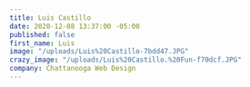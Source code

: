 ```yaml
---
title: Luis Castillo
date: 2020-12-08 13:37:00 -05:00
published: false
first_name: Luis
image: "/uploads/Luis%20Castillo-7bdd47.JPG"
crazy_image: "/uploads/Luis%20Castillo.%20Fun-f70dcf.JPG"
company: Chattanooga Web Design
---
```


